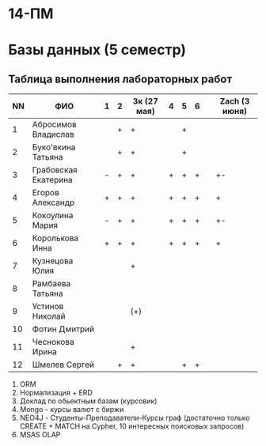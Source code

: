 # 14-ПМ
# Базы данных (5 семестр)
## Таблица выполнения лабораторных работ

| NN  | ФИО                  | 1   | 2   | 3к (27 мая) | 4   | 5   | 6   |     | Zach (3 июня) |
| --- | -------------------- | --- | --- | ----------- | --- | --- | --- | --- | ---- |
| 1   | Абросимов Владислав  |     | +   | +           |     | +   |     |     |      |
| 2   | Буко'вкина Татьяна   |     | +   | +           |     | +   |     |     |      |
| 3   | Грабовская Екатерина | -   | +   | +           | +   | +   | +   |     | +-   |
| 4   | Егоров Александр     | +   | +   | +           | +   | +   | +   |     | +    |
| 5   | Кокоулина Мария      | -   | +   | +           | +   | +   | +   |     | +-   |
| 6   | Королькова Инна      | +   | +   | +           | +   | +   | +   |     | +    |
| 7   | Кузнецова Юлия       |     |     | +           |     |     |     |     |      |
| 8   | Рамбаева Татьяна     |     |     |             |     |     |     |     |      |
| 9   | Устинов Николай      |     |     | (+)         |     |     |     |     |      |
| 10  | Фотин Дмитрий        |     |     |             |     |     |     |     |      |
| 11  | Чеснокова Ирина      |     |     | +           |     |     |     |     |      |
| 12  | Шмелев Сергей        |     | +   | +           |     | +   | +   |     |      |

1. ORM
2. Нормализация + ERD
3. Доклад по обьектным базам (курсовик)
4. Mongo - курсы валют с биржи
5. NEO4J - Студенты-Преподаватели-Курсы граф (достаточно только CREATE + MATCH на Cypher, 10 интересных поисковых запросов)
6. MSAS OLAP
